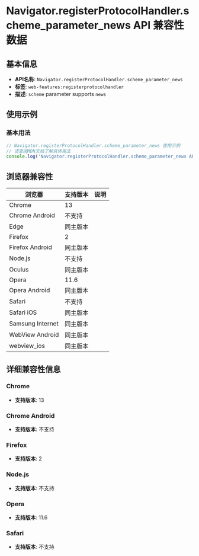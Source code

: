 # Navigator.registerProtocolHandler.scheme_parameter_news API 兼容性数据

## 基本信息

- **API名称**: `Navigator.registerProtocolHandler.scheme_parameter_news`
- **标签**: `web-features:registerprotocolhandler`
- **描述**: `scheme` parameter supports `news`

## 使用示例

### 基本用法

```javascript
// Navigator.registerProtocolHandler.scheme_parameter_news 使用示例
// 请查阅MDN文档了解具体用法
console.log('Navigator.registerProtocolHandler.scheme_parameter_news API');
```

## 浏览器兼容性

| 浏览器 | 支持版本 | 说明 |
|--------|----------|------|
| Chrome | 13 |  |
| Chrome Android | 不支持 |  |
| Edge | 同主版本 |  |
| Firefox | 2 |  |
| Firefox Android | 同主版本 |  |
| Node.js | 不支持 |  |
| Oculus | 同主版本 |  |
| Opera | 11.6 |  |
| Opera Android | 同主版本 |  |
| Safari | 不支持 |  |
| Safari iOS | 同主版本 |  |
| Samsung Internet | 同主版本 |  |
| WebView Android | 同主版本 |  |
| webview_ios | 同主版本 |  |

## 详细兼容性信息

### Chrome

- **支持版本**: 13

### Chrome Android

- **支持版本**: 不支持

### Firefox

- **支持版本**: 2

### Node.js

- **支持版本**: 不支持

### Opera

- **支持版本**: 11.6

### Safari

- **支持版本**: 不支持


